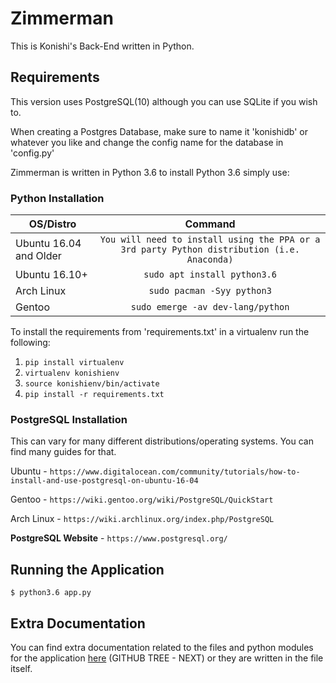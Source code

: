 # Zimmerman
This is Konishi's Back-End written in Python.

## Requirements

This version uses PostgreSQL(10) although you can use SQLite if you wish to.

When creating a Postgres Database, make sure to name it 'konishidb' or whatever you like and change the config name for the database in 'config.py'

Zimmerman is written in Python 3.6 to install Python 3.6 simply use:

### Python Installation
| OS/Distro |  Command  |
|-----------|:---------:|
| Ubuntu 16.04 and Older | ```You will need to install using the PPA or a 3rd party Python distribution (i.e. Anaconda)``` |
| Ubuntu 16.10+ | ```sudo apt install python3.6``` |
| Arch Linux | ```sudo pacman -Syy python3``` |
| Gentoo | ``` sudo emerge -av dev-lang/python ``` |

To install the requirements from 'requirements.txt' in a virtualenv run the following:
1. ``` pip install virtualenv ```
2. ``` virtualenv konishienv ```
3. ``` source konishienv/bin/activate ```
4. ``` pip install -r requirements.txt ```

### PostgreSQL Installation
This can vary for many different distributions/operating systems.
You can find many guides for that.

Ubuntu - 
``` https://www.digitalocean.com/community/tutorials/how-to-install-and-use-postgresql-on-ubuntu-16-04 ```

Gentoo - ```https://wiki.gentoo.org/wiki/PostgreSQL/QuickStart```

Arch Linux - ```https://wiki.archlinux.org/index.php/PostgreSQL```

**PostgreSQL Website** - ```https://www.postgresql.org/```

## Running the Application
``` $ python3.6 app.py ```

## Extra Documentation
You can find extra documentation related to the files and python modules for the application [here](https://github.com/konishi-project/zimmerman/tree/next/Documentation) (GITHUB TREE - NEXT) or they are written in the file itself.